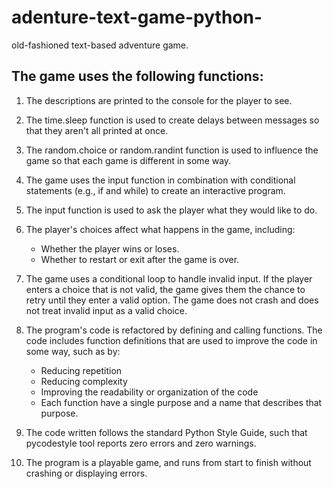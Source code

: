 # adenture-text-game-python-
old-fashioned text-based adventure game.

## The game uses the following functions:

1) The descriptions are printed to the console for the player to see.

2) The time.sleep function is used to create delays between messages so that they aren't all printed at once.

3) The random.choice or random.randint function is used to influence the game so that each game is different in some way.

4) The game uses the input function in combination with conditional statements (e.g., if and while) to create an interactive program.

5) The input function is used to ask the player what they would like to do.

6) The player's choices affect what happens in the game, including:

   - Whether the player wins or loses.
   - Whether to restart or exit after the game is over.
   
7) The game uses a conditional loop to handle invalid input. If the player enters a choice that is not valid, the game gives them the chance to retry until
   they enter a valid option. The game does not crash and does not treat invalid input as a valid choice.
   
8) The program's code is refactored by defining and calling functions. The code includes function definitions that are used to improve the code
   in some way, such as by:

   - Reducing repetition
   - Reducing complexity
   - Improving the readability or organization of the code
   - Each function  have a single purpose and a name that describes that purpose.

10) The code written follows the standard Python Style Guide, such that pycodestyle tool reports zero errors and zero warnings.
11) The program is a playable game, and runs from start to finish without crashing or displaying errors.


